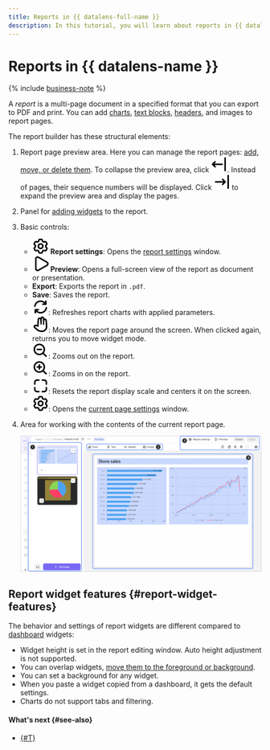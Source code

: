 ```yaml
---
title: Reports in {{ datalens-full-name }}
description: In this tutorial, you will learn about reports in {{ datalens-full-name }} and discover some features of report widgets.
---
```


# Reports in {{ datalens-name }}


{% include [business-note](../../_includes/datalens/datalens-functionality-available-business-note.md) %}


A _report_ is a multi-page document in a specified format that you can export to PDF and print. You can add [charts](../concepts/chart/index.md), [text blocks](../dashboard/widget.md#text), [headers](../dashboard/widget.md#title), and images to report pages.

The report builder has these structural elements:

1. Report page preview area. Here you can manage the report pages: [add, move, or delete them](./report-operations.md#report-pages). To collapse the preview area, click ![image](../../_assets/console-icons/arrow-left-from-line.svg). Instead of pages, their sequence numbers will be displayed. Click ![image](../../_assets/console-icons/arrow-right-to-line.svg) to expand the preview area and display the pages.
1. Panel for [adding widgets](./report-operations.md#add-widget) to the report.
1. Basic controls:

   * ![icon](../../_assets/console-icons/gear.svg) **Report settings**: Opens the [report settings](./report-operations.md#report-settings) window.
   * ![icon](../../_assets/console-icons/play.svg) **Preview**: Opens a full-screen view of the report as document or presentation.
   * **Export**: Exports the report in `.pdf`.
   * **Save**: Saves the report.
   * ![icon](../../_assets/console-icons/arrows-rotate-right.svg): Refreshes report charts with applied parameters.
   * ![icon](../../_assets/console-icons/hand-stop.svg): Moves the report page around the screen. When clicked again, returns you to move widget mode.
   * ![icon](../../_assets/console-icons/magnifier-minus.svg): Zooms out on the report.
   * ![icon](../../_assets/console-icons/magnifier-plus.svg): Zooms in on the report.
   * ![icon](../../_assets/console-icons/square-dashed.svg): Resets the report display scale and centers it on the screen.
   * ![icon](../../_assets/console-icons/gear.svg): Opens the [current page settings](./report-operations.md#page-settings) window.

1. Area for working with the contents of the current report page.

   ![report-page](../../_assets/datalens/report/report-page.png)

## Report widget features {#report-widget-features}

The behavior and settings of report widgets are different compared to [dashboard](../dashboard/widget.md) widgets:

* Widget height is set in the report editing window. Auto height adjustment is not supported.
* You can overlap widgets, [move them to the foreground or background](./report-operations.md#move-widget-front-or-back).
* You can set a background for any widget.
* When you paste a widget copied from a dashboard, it gets the default settings.
* Charts do not support tabs and filtering.

#### What's next {#see-also}

* [{#T}](./report-operations.md)
